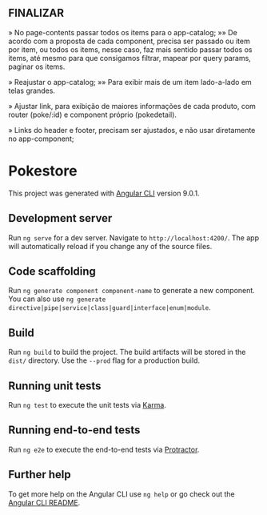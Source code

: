 ## FINALIZAR

» No page-contents passar todos os items para o app-catalog;
  »» De acordo com a proposta de cada component, precisa ser passado ou item por item, ou todos os items, nesse caso, faz mais sentido passar todos os items, até mesmo para que consigamos filtrar, mapear por query params, paginar os items.

» Reajustar o app-catalog;
  »» Para exibir mais de um item lado-a-lado em telas grandes.

» Ajustar link, para exibição de maiores informações de cada produto, com router (poke/:id) e component próprio (pokedetail).

» Links do header e footer, precisam ser ajustados, e não usar diretamente no app-component;


# Pokestore

This project was generated with [Angular CLI](https://github.com/angular/angular-cli) version 9.0.1.

## Development server

Run `ng serve` for a dev server. Navigate to `http://localhost:4200/`. The app will automatically reload if you change any of the source files.

## Code scaffolding

Run `ng generate component component-name` to generate a new component. You can also use `ng generate directive|pipe|service|class|guard|interface|enum|module`.

## Build

Run `ng build` to build the project. The build artifacts will be stored in the `dist/` directory. Use the `--prod` flag for a production build.

## Running unit tests

Run `ng test` to execute the unit tests via [Karma](https://karma-runner.github.io).

## Running end-to-end tests

Run `ng e2e` to execute the end-to-end tests via [Protractor](http://www.protractortest.org/).

## Further help

To get more help on the Angular CLI use `ng help` or go check out the [Angular CLI README](https://github.com/angular/angular-cli/blob/master/README.md).
